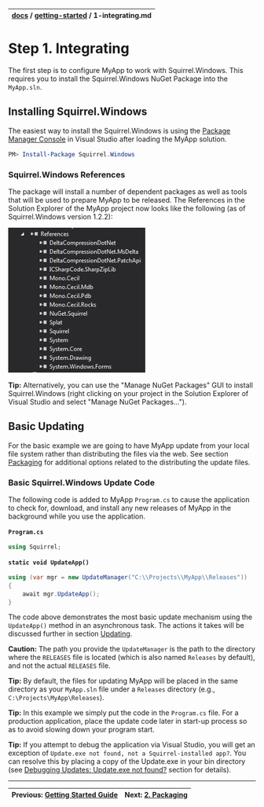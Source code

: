 | [docs](..) / [getting-started](.) / 1-integrating.md |
|:---|



# Step 1. Integrating

The first step is to configure MyApp to work with Squirrel.Windows. This requires you to install the Squirrel.Windows NuGet Package into the `MyApp.sln`.

## Installing Squirrel.Windows

The easiest way to install the Squirrel.Windows is using the [Package Manager Console](https://docs.NuGet.org/consume/package-manager-console) in Visual Studio after loading the MyApp solution.

~~~powershell
PM> Install-Package Squirrel.Windows
~~~

### Squirrel.Windows References

The package will install a number of dependent packages as well as tools that will be used to prepare MyApp to be released. The References in the Solution Explorer of the MyApp project now looks like the following (as of Squirrel.Windows version 1.2.2):

![](images/1.1-post-package-install.png)

**Tip:** Alternatively, you can use the "Manage NuGet Packages" GUI to install Squirrel.Windows (right clicking on your project in the Solution Explorer of Visual Studio and select "Manage NuGet Packages..."). 

## Basic Updating

For the basic example we are going to have MyApp update from your local file system rather than distributing the files via the web.  See section [Packaging](2-packaging.md) for additional options related to the distributing the update files.

### Basic Squirrel.Windows Update Code
The following code is added to MyApp `Program.cs` to cause the application to check for, download, and install any new releases of MyApp in the background while you use the application. 

**`Program.cs`**

~~~cs
using Squirrel;
~~~

**`static void UpdateApp()`**

~~~cs
using (var mgr = new UpdateManager("C:\\Projects\\MyApp\\Releases"))
{
    await mgr.UpdateApp();
}
~~~

The code above demonstrates the most basic update mechanism using the `UpdateApp()` method in an asynchronous task. The actions it takes will be discussed further in section [Updating](5-updating.md).

**Caution:** The path you provide the `UpdateManager` is the path to the directory where the `RELEASES` file is located (which is also named `Releases` by default), and not the actual `RELEASES` file.

**Tip:** By default, the files for updating MyApp will be placed in the same directory as your `MyApp.sln` file under a `Releases` directory (e.g., `C:\Projects\MyApp\Releases`).


**Tip:** In this example we simply put the code in the `Program.cs` file. For a production application, place the update code later in start-up process so as to avoid slowing down your program start. 

**Tip:** If you attempt to debug the application via Visual Studio, you will get an exception of `Update.exe not found, not a Squirrel-installed app?`. You can resolve this by placing a copy of the Update.exe in your bin directory (see [Debugging Updates: Update.exe not found?](../using/debugging-updates.md) section for details).

---
| Previous: [Getting Started Guide](0-overview.md) | Next: [2. Packaging](2-packaging.md)|
|:---|:---|
